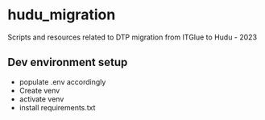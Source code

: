 # hudu_migration
Scripts and resources related to DTP migration from ITGlue to Hudu - 2023

## Dev environment setup
* populate .env accordingly
* Create venv
* activate venv 
* install requirements.txt